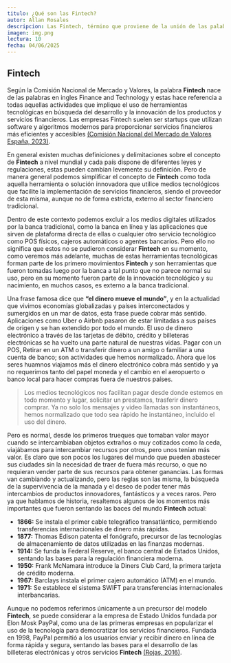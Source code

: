 ```yaml
---
titulo: ¿Qué son las Fintech?
autor: Allan Rosales
descripcion: Las Fintech, término que proviene de la unión de las palabras inglesas "finance" (finanzas) y "technology" (tecnología), se refieren al uso de herramientas tecnológicas innovadoras para desarrollar y ofrecer productos y servicios financieros de manera más eficiente y accesible. Generalmente, son empresas, a menudo startups, que aplican software y algoritmos modernos para facilitar la implementación de servicios financieros, operando frecuentemente de forma externa al sector financiero tradicional, aunque la definición puede variar ligeramente según la regulación de cada país.
imagen: img.png
lectura: 10
fecha: 04/06/2025
---
```


## Fintech

Según la Comisión Nacional de Mercado y Valores, la palabra **Fintech** nace de las palabras en ingles Finance and Technology y estas hace referencia a todas aquellas actividades que implique el uso de herramientas tecnológicas en búsqueda del desarrollo y la innovación de los productos y servicios financieros. Las empresas Fintech suelen ser startups que utilizan software y algoritmos modernos para proporcionar servicios financieros más eficientes y accesibles [(Comisión Nacional del Mercado de Valores España, 2023)](https://www.cnmv.es/DocPortal/Publicaciones/Fichas/GR03_Fintech.pdf). 

En general existen muchas definiciones y delimitaciones sobre el concepto de **Fintech** a nivel mundial y cada país dispone de diferentes leyes y regulaciones, estas pueden cambian levemente su definición. Pero de manera general podemos simplificar el concepto de **Fintech** como toda aquella herramienta o solución innovadora que utilice medios tecnológicos que facilite la implementación de servicios financieros, siendo el proveedor de esta misma, aunque no de forma estricta, externo al sector financiero tradicional.

Dentro de este contexto podemos excluir a los medios digitales utilizados por la banca tradicional, como la banca en línea y las aplicaciones que sirven de plataforma directa de ellas o cualquier otro servicio tecnológico como POS físicos, cajeros automáticos o agentes bancarios. Pero ello no significa que estos no se pudieron considerar **Fintech** en su momento, como veremos más adelante, muchas de estas herramientas tecnológicas forman parte de los primero movimientos **Fintech** y son herramientas que fueron tomadas luego por la banca a tal punto que no parece normal su uso, pero en su momento fueron parte de la innovación tecnológico y su nacimiento, en muchos casos, es externo a la banca tradicional.

Una frase famosa dice que **“el dinero mueve el mundo”**, y en la actualidad que vivimos economías globalizadas y países interconectados y sumergidos en un mar de datos, esta frase puede cobrar más sentido. Aplicaciones como Uber o Airbnb pasaron de estar limitadas a sus países de origen y se han extendido por todo el mundo.
El uso de dinero electrónico a través de las tarjetas de débito, crédito y billeteras electrónicas se ha vuelto una parte natural de nuestras vidas. Pagar con un POS, Retirar en un ATM o transferir dinero a un amigo o familiar a una cuenta de banco; son actividades que hemos normalizado. Ahora que los seres huamnos viajamos más el dinero electrónico cobra más sentido y ya no requerimos tanto del papel moneda y el cambio en el aeropuerto o banco local para hacer compras fuera de nuestros países.

> Los medios tecnológicos nos facilitan pagar desde donde estemos en todo momento y lugar, solicitar un prestamos, trasferir dinero comprar. Ya no solo los mensajes y video llamadas son instantáneos, hemos normalizado que todo sea rápido he instantáneo, incluido el uso del dinero.

Pero es normal, desde los primeros trueques que tomaban valor mayor cuando se intercambiaban objetos extraños o muy cotizados como la ceda, viajábamos para intercambiar recursos por otros, pero unos tenían más valor. Es claro que son pocos los lugares del mundo que pueden abastecer sus ciudades sin la necesidad de traer de fuera más recurso, o que no requieran vender parte de sus recursos para obtener ganancias. Las formas van cambiando y actualizando, pero las reglas son las misma, la búsqueda de la supervivencia de la manada y el deseo de poder tener más intercambios de productos innovadores, fantásticos y a veces raros.
Pero ya que hablamos de historia, resaltemos algunos de los momentos más importantes que fueron sentando las baces del mundo **Fintech** actual:

-	**1866:** Se instala el primer cable telegráfico transatlántico, permitiendo transferencias internacionales de dinero más rápidas.
-	**1877:** Thomas Edison patenta el fonógrafo, precursor de las tecnologías de almacenamiento de datos utilizadas en las finanzas modernas.
-	**1914:** Se funda la Federal Reserve, el banco central de Estados Unidos, sentando las bases para la regulación financiera moderna.
-	**1950:** Frank McNamara introduce la Diners Club Card, la primera tarjeta de crédito moderna.
-	**1967:** Barclays instala el primer cajero automático (ATM) en el mundo.
-	**1971:** Se establece el sistema SWIFT para transferencias internacionales interbancarias.

Aunque no podemos referirnos únicamente a un precursor del modelo **Fintech**, se puede considerar a la empresa de Estado Unidos fundada por Elon Mosk PayPal, como una de las primeras empresas en popularizar el uso de la tecnología para democratizar los servicios financieros. Fundada en 1998, PayPal permitió a los usuarios enviar y recibir dinero en línea de forma rápida y segura, sentando las bases para el desarrollo de las billeteras electrónicas y otros servicios **Fintech** [(Rojas, 2016)](https://scioteca.caf.com/handle/123456789/976). 
